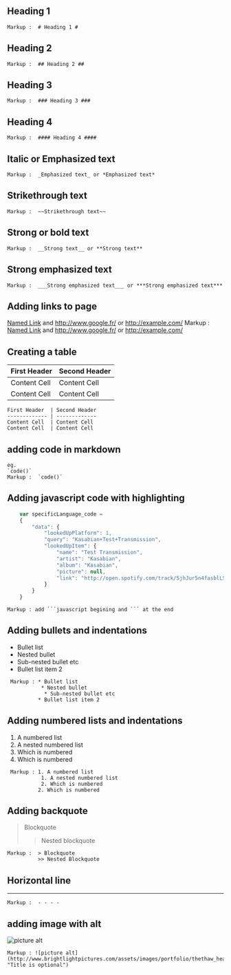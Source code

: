 ## Heading 1 ##

    Markup :  # Heading 1 #

## Heading 2 ##

    Markup :  ## Heading 2 ##

## Heading 3 ##

    Markup :  ### Heading 3 ###

## Heading 4 ##

    Markup :  #### Heading 4 ####

## Italic or Emphasized text ##

    Markup :  _Emphasized text_ or *Emphasized text*

## Strikethrough text ##

    Markup :  ~~Strikethrough text~~

## Strong or bold  text ##

    Markup :  __Strong text__ or **Strong text**

## Strong emphasized text ##

    Markup :  ___Strong emphasized text___ or ***Strong emphasized text***

## Adding links to page ##

   [Named Link](http://www.google.fr/) and http://www.google.fr/ or <http://example.com/>
    Markup :  [Named Link](http://www.google.fr/) and http://www.google.fr/ or <http://example.com/>

## Creating a table ##

First Header  | Second Header
------------- | -------------
Content Cell  | Content Cell
Content Cell  | Content Cell

```
First Header  | Second Header
------------- | -------------
Content Cell  | Content Cell
Content Cell  | Content Cell
```
## adding code in markdown ##
    eg.
    `code()`
    Markup :  `code()`

## Adding javascript code with highlighting  ##

```javascript
    var specificLanguage_code = 
    {
        "data": {
            "lookedUpPlatform": 1,
            "query": "Kasabian+Test+Transmission",
            "lookedUpItem": {
                "name": "Test Transmission",
                "artist": "Kasabian",
                "album": "Kasabian",
                "picture": null,
                "link": "http://open.spotify.com/track/5jhJur5n4fasblLSCOcrTp"
            }
        }
    }
```

    Markup : add ```javascript begining and ``` at the end

## Adding bullets and indentations ##
* Bullet list
 * Nested bullet
  * Sub-nested bullet etc
* Bullet list item 2

~~~
 Markup : * Bullet list
           * Nested bullet
            * Sub-nested bullet etc
          * Bullet list item 2
~~~

## Adding numbered lists and indentations ##
1. A numbered list
 1. A nested numbered list
 2. Which is numbered
2. Which is numbered

~~~
 Markup : 1. A numbered list
           1. A nested numbered list
           2. Which is numbered
          2. Which is numbered
~~~

## Adding backquote ##
> Blockquote
>> Nested blockquote

    Markup :  > Blockquote
              >> Nested Blockquote

## Horizontal line ##
- - - -

    Markup :  - - - -

## adding image with alt ##

![picture alt](http://www.brightlightpictures.com/assets/images/portfolio/thethaw_header.jpg "Title is optional")

    Markup : ![picture alt](http://www.brightlightpictures.com/assets/images/portfolio/thethaw_header.jpg "Title is optional")
